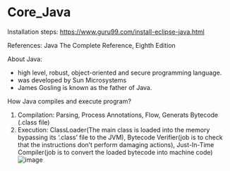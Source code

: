 # Core_Java
Installation steps:
https://www.guru99.com/install-eclipse-java.html

References:
Java The Complete Reference, Eighth Edition

About Java:
- high level, robust, object-oriented and secure programming language.
- was developed by Sun Microsystems
- James Gosling is known as the father of Java.

How Java compiles and execute program?
1. Compilation: Parsing, Process Annotations, Flow, Generats Bytecode (.class file)
2. Execution: ClassLoader(The main class is loaded into the memory bypassing its ‘.class’ file to the JVM), Bytecode Verifier(job is to check that the instructions don’t perform damaging actions), Just-In-Time Compiler(job is to convert the loaded bytecode into machine code)
![image](https://user-images.githubusercontent.com/56467938/211311003-edd2f529-a788-4773-9a8c-142092b33954.png)
